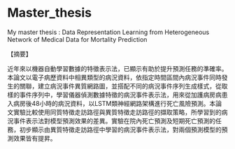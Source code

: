 # Master_thesis
My master thesis : Data Representation Learning from Heterogeneous Network of Medical Data for Mortality Prediction

【摘要】

近年來以機器自動學習數據的特徵表示法，已顯示有助於提升預測任務的準確率。本論文以電子病歷資料中相異類型的病況資料，依指定時間區間內病況事件同時發生的關聯，建立病況事件異質網路圖，並搭配不同的病況事件序列生成樣式，從取樣的事件序列中，學習儀器偵測數據特徵的病況事件表示法，用來從加護病房病患入病房後48小時的病況資料，以LSTM類神經網路架構進行死亡風險預測。本論文實驗比較使用同質特徵走訪路徑與異質特徵走訪路徑的擷取策略，所學習到的病況事件表示法對模型預測效果的差異。實驗在院內死亡預測及短期死亡預測的任務，初步顯示由異質特徵走訪路徑中學習的病況事件表示法，對兩個預測模型的預測效果皆有提昇。
